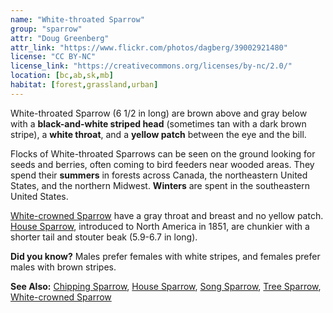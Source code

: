 ```yaml
---
name: "White-throated Sparrow"
group: "sparrow"
attr: "Doug Greenberg"
attr_link: "https://www.flickr.com/photos/dagberg/39002921480"
license: "CC BY-NC"
license_link: "https://creativecommons.org/licenses/by-nc/2.0/"
location: [bc,ab,sk,mb]
habitat: [forest,grassland,urban]
---
```

White-throated Sparrow (6 1/2 in long) are brown above and gray below with a **black-and-white striped head** (sometimes tan with a dark brown stripe), a **white throat**, and a **yellow patch** between the eye and the bill.

Flocks of White-throated Sparrows can be seen on the ground looking for seeds and berries, often coming to bird feeders near wooded areas. They spend their **summers** in forests across Canada, the northeastern United States, and the northern Midwest. **Winters** are spent in the southeastern United States.

[White-crowned Sparrow](/{{section}}/whitecspar) have a gray throat and breast and no yellow patch. [House Sparrow](/{{section}}/houspar), introduced to North America in 1851, are chunkier with a shorter tail and stouter beak (5.9-6.7 in long).

**Did you know?** Males prefer females with white stripes, and females prefer males with brown stripes.

<!-- generated, do not edit -->
**See Also:**
[Chipping Sparrow](/{{section}}/chipspar),
[House Sparrow](/{{section}}/houspar),
[Song Sparrow](/{{section}}/songspar),
[Tree Sparrow](/{{section}}/treespar),
[White-crowned Sparrow](/{{section}}/whitecspar)
